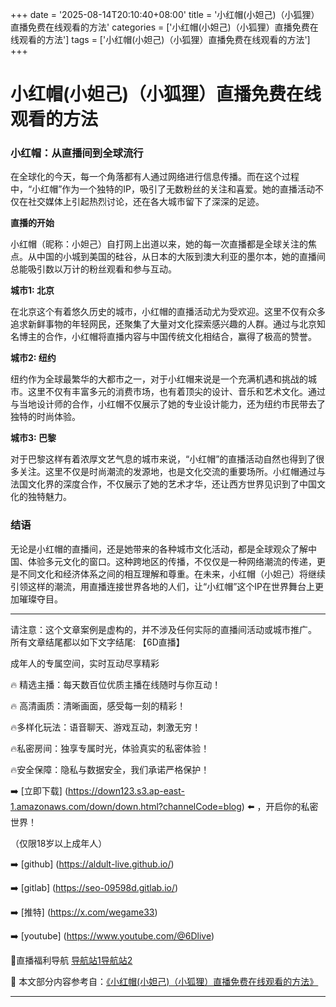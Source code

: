 +++
date = '2025-08-14T20:10:40+08:00'
title = '小红帽(小妲己)（小狐狸）直播免费在线观看的方法'
categories = ['小红帽(小妲己)（小狐狸）直播免费在线观看的方法']
tags = ['小红帽(小妲己)（小狐狸）直播免费在线观看的方法']
+++

# 小红帽(小妲己)（小狐狸）直播免费在线观看的方法

### 小红帽：从直播间到全球流行

在全球化的今天，每一个角落都有人通过网络进行信息传播。而在这个过程中，“小红帽”作为一个独特的IP，吸引了无数粉丝的关注和喜爱。她的直播活动不仅在社交媒体上引起热烈讨论，还在各大城市留下了深深的足迹。

**直播的开始**

小红帽（昵称：小妲己）自打网上出道以来，她的每一次直播都是全球关注的焦点。从中国的小城到美国的硅谷，从日本的大阪到澳大利亚的墨尔本，她的直播间总能吸引数以万计的粉丝观看和参与互动。

**城市1: 北京**

在北京这个有着悠久历史的城市，小红帽的直播活动尤为受欢迎。这里不仅有众多追求新鲜事物的年轻网民，还聚集了大量对文化探索感兴趣的人群。通过与北京知名博主的合作，小红帽将直播内容与中国传统文化相结合，赢得了极高的赞誉。

**城市2: 纽约**

纽约作为全球最繁华的大都市之一，对于小红帽来说是一个充满机遇和挑战的城市。这里不仅有丰富多元的消费市场，也有着顶尖的设计、音乐和艺术文化。通过与当地设计师的合作，小红帽不仅展示了她的专业设计能力，还为纽约市民带去了独特的时尚体验。

**城市3: 巴黎**

对于巴黎这样有着浓厚文艺气息的城市来说，“小红帽”的直播活动自然也得到了很多关注。这里不仅是时尚潮流的发源地，也是文化交流的重要场所。小红帽通过与法国文化界的深度合作，不仅展示了她的艺术才华，还让西方世界见识到了中国文化的独特魅力。

### 结语

无论是小红帽的直播间，还是她带来的各种城市文化活动，都是全球观众了解中国、体验多元文化的窗口。这种跨地区的传播，不仅仅是一种网络潮流的传递，更是不同文化和经济体系之间的相互理解和尊重。在未来，小红帽（小妲己）将继续引领这样的潮流，用直播连接世界各地的人们，让“小红帽”这个IP在世界舞台上更加璀璨夺目。

---

请注意：这个文章案例是虚构的，并不涉及任何实际的直播间活动或城市推广。
所有文章结尾都以如下文字结尾:
【6D直播】

 成年人的专属空间，实时互动尽享精彩

🔥 精选主播：每天数百位优质主播在线随时与你互动！

🔥 高清画质：清晰画面，感受每一刻的精彩！

🔥多样化玩法：语音聊天、游戏互动，刺激无穷！

🔥私密房间：独享专属时光，体验真实的私密体验！

🔥安全保障：隐私与数据安全，我们承诺严格保护！

➡️ [立即下载] (https://down123.s3.ap-east-1.amazonaws.com/down/down.html?channelCode=blog) ⬅️ ，开启你的私密世界！

 （仅限18岁以上成年人）

➡️ [github] (https://aldult-live.github.io/)

➡️ [gitlab] (https://seo-09598d.gitlab.io/)

➡️ [推特] (https://x.com/wegame33)

➡️ [youtube] (https://www.youtube.com/@6Dlive)

🔞直播福利导航   [导航站1](https://webstack-86085a.gitlab.io/)[导航站2](https://onlygit123-2.github.io/)

📘 本文部分内容参考自：[《小红帽(小妲己)（小狐狸）直播免费在线观看的方法》](https://webstack-hugo-9.pages.dev/)

---
